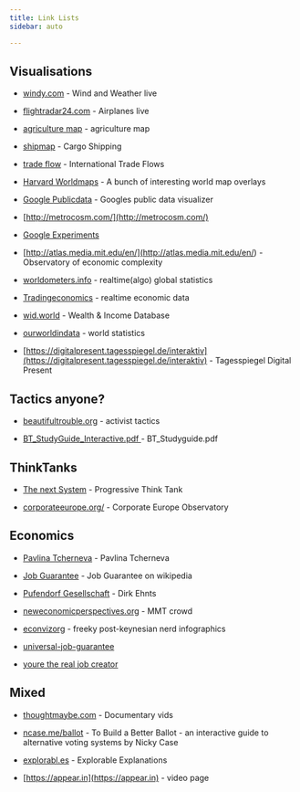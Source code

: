 ```yaml
---
title: Link Lists
sidebar: auto

---
```


## Visualisations

* [windy.com](https://windy.com) - Wind and Weather live
* [flightradar24.com](https://flightradar24.com) - Airplanes live 

* [agriculture map](https://map.onesoil.ai/2018/) - agriculture map

* [shipmap](https://shipmap.org) - Cargo Shipping 

* [trade flow](https://visualcapitalist.com/interactive-mapping-flow-international-trade) - International Trade Flows
* [Harvard Worldmaps](http://worldmap.harvard.edu) - A bunch of interesting world map overlays

* [Google Publicdata](https://www.google.com/publicdata/directory) - Googles public data visualizer

- [http://metrocosm.com/](http://metrocosm.com/)

- [Google Experiments](https://experiments.withgoogle.com/experiments)

* [http://atlas.media.mit.edu/en/](<http://atlas.media.mit.edu/en/>) - Observatory of economic complexity

* [worldometers.info](http://www.worldometers.info/) - realtime(algo) global statistics

* [Tradingeconomics](https://tradingeconomics.com) - realtime economic data

* [wid.world](https://wid.world) - Wealth & Income Database

* [ourworldindata](https://ourworldindata.org) - world statistics

* [https://digitalpresent.tagesspiegel.de/interaktiv](https://digitalpresent.tagesspiegel.de/interaktiv) - Tagesspiegel Digital Present

## Tactics anyone?

* [beautifultrouble.org](http://beautifultrouble.org/all-modules/) - activist tactics

* [BT_StudyGuide_Interactive.pdf ](http://beautifultrouble.org/wp-content/uploads/2016/04/BT_StudyGuide_Interactive.pdf) - BT_Studyguide.pdf

## ThinkTanks

- [The next System](https://thenextsystem.org/) - Progressive Think Tank

* [corporateeurope.org/](https://corporateeurope.org/) - Corporate Europe Observatory 

## Economics

* [Pavlina Tcherneva](https://www.pavlina-tcherneva.net/) - Pavlina Tcherneva

* [Job Guarantee](https://en.wikipedia.org/wiki/Job_guarantee) - Job Guarantee on wikipedia 

* [Pufendorf Gesellschaft](https://www.pufendorf-gesellschaft.org/) - Dirk Ehnts

* [neweconomicperspectives.org](https://neweconomicperspectives.org) - MMT crowd

* [econvizorg](http://econviz.org/) - freeky post-keynesian nerd infographics

* [universal-job-guarantee](https://americanaffairsjournal.org/2017/11/universal-job-guarantee/)

* [youre the real job creator](https://nplusonemag.com/online-only/online-only/youre-the-real-job-creator/)



## Mixed

* [thoughtmaybe.com](https://thoughtmaybe.com) - Documentary vids 

* [ncase.me/ballot](http://ncase.me/ballot/) - To Build a Better Ballot - an interactive guide to alternative voting systems by Nicky Case 

* [explorabl.es](http://explorabl.es/) - Explorable Explanations 

* [https://appear.in](https://appear.in) - video page 